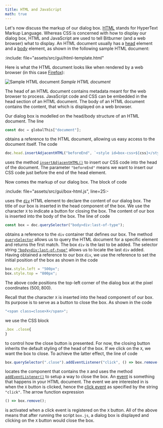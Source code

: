 ```yaml
---
title: HTML and JavaScript
math: true
---
```


Let's now discuss the markup of our dialog box. [HTML][htmlIntro] stands for
HyperText Markup Language. Whereas CSS is concerned with how to display our
dialog box, HTML and JavaScript are used to tell Bitburner (and a web browser)
what to display. An HTML document usually has a [head][head] element and a
[body][body] element, as shown in the following sample HTML document:

:include: file="assets/src/gui/html-template.html"

Here is what the HTML document looks like when rendered by a web browser (in
this case [Firefox][Firefox]):

<!-- prettier-ignore-start -->
![Sample HTML document](gui/html.png "Sample HTML document")
_Sample HTML document_
<!-- prettier-ignore-end -->

The head of an HTML document contains metadata meant for the web browser to
process. JavaScript code and CSS can be embedded in the head section of an HTML
document. The body of an HTML document contains the content, that which is
displayed on a web browser.

Our dialog box is modelled on the head/body structure of an HTML document. The
line

```js
const doc = globalThis["document"];
```

obtains a reference to the HTML document, allowing us easy access to the
document itself. The code

```js
doc.head.insertAdjacentHTML("beforeEnd", `<style id=box-css>${css}</style>`);
```

uses the method [`insertAdjacentHTML()`][insertAdjacentHTML] to insert our CSS
code into the head of the document. The parameter `"beforeEnd"` means we want to
insert our CSS code just before the end of the head element.

Now comes the markup of our dialog box. The block of code

:include: file="assets/src/gui/box-html.js", line=25:-

uses the [`div`][div] HTML element to declare the content of our dialog box. The
title of our box is inserted in the head component of the box. We use the
character `X` to indicate a button for closing the box. The content of our box
is inserted into the body of the box. The line of code

```js
const box = doc.querySelector("body>div:last-of-type");
```

obtains a reference to the `div` container that defines our box. The method
[`querySelector`][querySelector] allows us to query the HTML document for a
specific element and returns the first match. The box `div` is the last to be
added. The selector string [`"body>div:last-of-type"`][lastOfType] allows us to
locate the last `div` added. Having obtained a reference to our box `div`, we
use the reference to set the initial position of the box as shown in the code

```js
box.style.left = "500px";
box.style.top = "800px";
```

The above code positions the top-left corner of the dialog box at the pixel
coordinates $(500, 800)$.

Recall that the character `X` is inserted into the head component of our box.
Its purpose is to serve as a button to close the box. As shown in the code

```js
"<span class=close>X</span>";
```

we use the CSS block

```js
.box .close{
}
```

to control how the close button is presented. For now, the closing button
inherits the default styling of the head of the box. If we click on the `X`, we
want the box to close. To achieve the latter effect, the line of code

```js
box.querySelector(".close").addEventListener("click", () => box.remove());
```

locates the component that contains the `X` and uses the method
[`addEventListener()`][addEventListener] to setup a way to close the box. An
[event][event] is something that happens in your HTML document. The event we are
interested in is when the `X` button is clicked, hence the [click
event][clickEvent] as specified by the string `"click"`. The arrow function
expression

```js
() => box.remove();
```

is activated when a click event is registered on the `X` button. All of the
above means that after running the script `box.js`, a dialog box is displayed
and clicking on the `X` button would close the box.

<!--=========================================================================-->

<!-- prettier-ignore-start -->
[addEventListener]: https://developer.mozilla.org/en-US/docs/Web/API/EventTarget/addEventListener
[body]: https://developer.mozilla.org/en-US/docs/Web/HTML/Element/body
[clickEvent]: https://developer.mozilla.org/en-US/docs/Web/API/Element/click_event
[div]: https://developer.mozilla.org/en-US/docs/Web/HTML/Element/div
[event]: https://developer.mozilla.org/en-US/docs/Learn/JavaScript/Building_blocks/Events
[Firefox]: https://en.wikipedia.org/wiki/Firefox
[head]: https://developer.mozilla.org/en-US/docs/Web/HTML/Element/head
[htmlIntro]: https://developer.mozilla.org/en-US/docs/Learn/HTML/Introduction_to_HTML/Getting_started
[insertAdjacentHTML]: https://developer.mozilla.org/en-US/docs/Web/API/Element/insertAdjacentHTML
[lastOfType]: https://developer.mozilla.org/en-US/docs/Web/CSS/:last-of-type
[querySelector]: https://developer.mozilla.org/en-US/docs/Web/API/Document/querySelector
<!-- prettier-ignore-end -->

